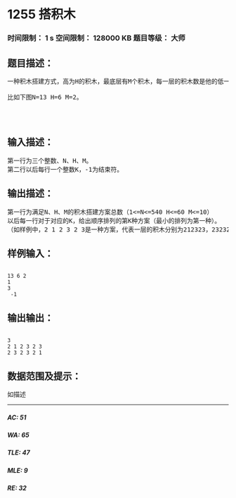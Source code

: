 # 1255 搭积木   
### 时间限制： 1 s     空间限制： 128000 KB     题目等级： 大师  
## 题目描述：  

<pre>
一种积木搭建方式，高为H的积木，最底层有M个积木，每一层的积木数是他的低一层的积木数+1或-1。总共有N个积木。（且每行积木数不超过10）
 
比如下图N=13 H=6 M=2。
  


</pre>
  
  
## 输入描述：  

<pre>
第一行为三个整数、N、H、M。
第二行以后每行一个整数K，-1为结束符。
</pre>
  
  
## 输出描述：  

<pre>
第一行为满足N、H、M的积木搭建方案总数（1<=N<=540 H<=60 M<=10）
以后每一行对于对应的K，给出顺序排列的第K种方案（最小的排列为第一种）。
（如样例中，2 1 2 3 2 3是一种方案，代表一层的积木分别为212323，232321也是一种方案，212323比232321要小，每个状态之间是可比的，第一个数小的排前面，第一个数相等的就看第二个数。那么所有方案就有一个顺序了，这里的K就是求第K个按顺序排列的方案）
</pre>
  
  
## 样例输入：  

<pre><code>
13 6 2
1
3
 -1
</code></pre>
  
  
## 输出输出：  

<pre><code>
3
2 1 2 3 2 3
2 3 2 3 2 1
</code></pre>
  
  
## 数据范围及提示：  

<pre>
如描述
</pre>
  
  
***  

##### AC: 51  
##### WA: 65  
##### TLE: 47  
##### MLE: 9  
##### RE: 32  
